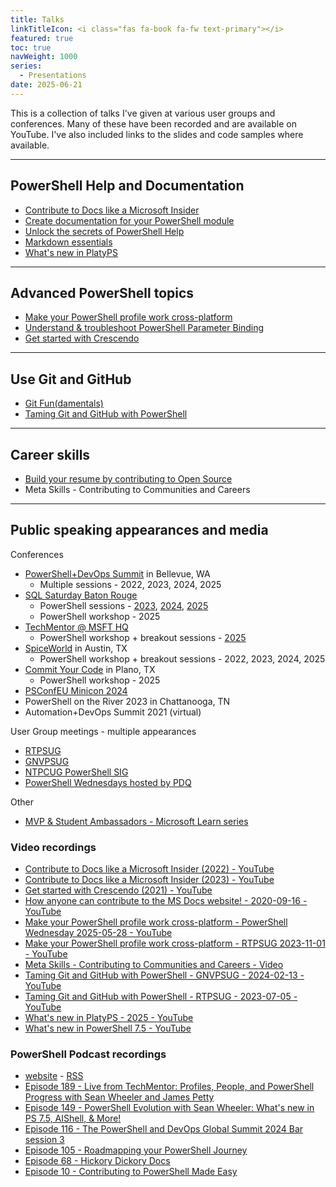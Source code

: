 ```yaml
---
title: Talks
linkTitleIcon: <i class="fas fa-book fa-fw text-primary"></i>
featured: true
toc: true
navWeight: 1000
series:
  - Presentations
date: 2025-06-21
---
```

<!-- markdownlint-disable MD041 MD033 -->

This is a collection of talks I've given at various user groups and conferences. Many of these have
been recorded and are available on <i class="fab fa-youtube"></i>YouTube. I've also included links
to the slides and code samples where available.

---

## PowerShell Help and Documentation

- [Contribute to Docs like a Microsoft Insider][01]
- [Create documentation for your PowerShell module][howdocs]
- [Unlock the secrets of PowerShell Help][06]
- [Markdown essentials][03]
- [What's new in PlatyPS][10]

---

## Advanced PowerShell topics

- [Make your PowerShell profile work cross-platform][05]
- [Understand & troubleshoot PowerShell Parameter Binding][08]
- [Get started with Crescendo][07]

---

## Use Git and GitHub

- [Git Fun(damentals)][09]
- [Taming Git and GitHub with PowerShell][04]

---

## Career skills

- [Build your resume by contributing to Open Source][02]
- Meta Skills - Contributing to Communities and Careers
---

## Public speaking appearances and media

Conferences

- [PowerShell+DevOps Summit][con-summit] in Bellevue, WA
  - Multiple sessions - 2022, 2023, 2024, 2025
- [SQL Saturday Baton Rouge][con-sqlbtr]
  - PowerShell sessions - [2023][sql1060], [2024][sql1076], [2025][sql1110]
  - PowerShell workshop - 2025
- [TechMentor @ MSFT HQ][con-tm]
  - PowerShell workshop + breakout sessions - [2025][con-tm2025]
- [SpiceWorld][con-spice] in Austin, TX
  - PowerShell workshop + breakout sessions - 2022, 2023, 2024, 2025
- [Commit Your Code][con-cyc] in Plano, TX
  - PowerShell workshop - 2025
- [PSConfEU Minicon 2024][eu-2407]
- PowerShell on the River 2023 in Chattanooga, TN
- Automation+DevOps Summit 2021 (virtual)

User Group meetings - multiple appearances

- [RTPSUG][ug-rtp]
- [GNVPSUG][ug-gnv]
- [NTPCUG PowerShell SIG][ug-ntpc]
- [PowerShell Wednesdays hosted by PDQ][ug-pdqw]

Other

- [MVP & Student Ambassadors - Microsoft Learn series][contrib]

### Video recordings

- [Contribute to Docs like a Microsoft Insider (2022) - <i class="fab fa-youtube"></i> YouTube][yt03]
- [Contribute to Docs like a Microsoft Insider (2023) - <i class="fab fa-youtube"></i> YouTube][yt07]
- [Get started with Crescendo (2021) - <i class="fab fa-youtube"></i> YouTube][yt04]
- [How anyone can contribute to the MS Docs website! - 2020-09-16 - <i class="fab fa-youtube"></i> YouTube][yt01]
- [Make your PowerShell profile work cross-platform - PowerShell Wednesday 2025-05-28 - <i class="fab fa-youtube"></i> YouTube][yt10]
- [Make your PowerShell profile work cross-platform - RTPSUG 2023-11-01 - <i class="fab fa-youtube"></i> YouTube][yt05]
- [Meta Skills - Contributing to Communities and Careers - <i class="fa-solid fa-play"></i> Video][metaskills]
- [Taming Git and GitHub with PowerShell - GNVPSUG - 2024-02-13 - <i class="fab fa-youtube"></i> YouTube][yt06]
- [Taming Git and GitHub with PowerShell - RTPSUG - 2023-07-05 - <i class="fab fa-youtube"></i> YouTube][yt02]
- [What's new in PlatyPS - 2025 - <i class="fab fa-youtube"></i> YouTube][yt09]
- [What's new in PowerShell 7.5 - <i class="fab fa-youtube"></i> YouTube][yt08]

### PowerShell Podcast recordings

- [website][pspod] - [RSS][pspodfeed]
- [Episode 189 - Live from TechMentor: Profiles, People, and PowerShell Progress with Sean Wheeler and James Petty][pspod189]
- [Episode 149 - PowerShell Evolution with Sean Wheeler: What's new in PS 7.5, AIShell, & More!][pspod149]
- [Episode 116 - The PowerShell and DevOps Global Summit 2024 Bar session 3][pspod116]
- [Episode 105 - Roadmapping your PowerShell Journey][pspod105]
- [Episode 68 - Hickory Dickory Docs][pspod068]
- [Episode 10 - Contributing to PowerShell Made Easy][pspod010]

<!-- link references -->
<!-- content -->
[01]: ./01-contributedocs/ "Contribute to Docs"
[02]: ./02-opensource/ "Open Source"
[03]: ./03-markdown/ "Markdown"
[04]: ./04-github/ "GitHub workflow"
[05]: ./05-psprofiles/ "Cross-platform profile"
[06]: ./06-pshelp/ "PowerShell Help"
[07]: ./07-crescendo/ "Crescendo"
[08]: ./08-binding/ "Parameter Binding"
[09]: ./09-git-fundamentals/ "Git Fun(damentals)"
[10]: ./10-platypsv1/ "What's new in PlatyPS"
[howdocs]: https://mikefrobbins.github.io/psdocs-how-to "How to create documentation for your PowerShell module"

<!-- user groups  -->
[ug-rtp]: https://rtpsug.org/ "Research Triangle PowerShell User Group"
[ug-pdqw]: https://discord.gg/RC9gcG9N?event=1383087640794103928 "PowerShell Wednesdays hosted by PDQ on Discord"
[ug-ntpc]: https://ntpcug.org/powershell-sig/ "NTPCUG PowerShell SIG"
[ug-gnv]: https://gnvpsug.com/ "Gainesville PowerShell User Group"

<!-- podcasts  -->
[pspod]: https://powershellpodcast.podbean.com/ "PowerShell Podcast website"
[pspodfeed]: https://feed.podbean.com/powershellpodcast/feed.xml "PowerShell Podcast feed"
[pspod010]: https://powershellpodcast.podbean.com/e/contributing-to-powershell-made-easy-with-sean-wheeler/ "Episode 10"
[pspod068]: https://powershellpodcast.podbean.com/e/hickory-dickory-docs/ "Episode 68"
[pspod105]: https://powershellpodcast.podbean.com/e/roadmapping-your-powershell-journey-with-sean-wheeler/ "Episode 105"
[pspod116]: https://powershellpodcast.podbean.com/e/the-powershell-and-devops-global-summit-2024-bar-session-3/ "Episode 116"
[pspod149]: https://powershellpodcast.podbean.com/e/powershell-evolution-with-sean-wheeler-whats-new-in-ps-75-aishell-more/ "Episode 149"
[pspod189]: https://powershellpodcast.podbean.com/e/live-from-techmentor-profiles-people-and-powershell-progress-with-sean-wheeler-and-james-petty/ "Episode 189"

<!-- conferences -->
[con-summit]: https://www.powershellsummit.org/ "PowerShell+DevOps Global Summit"
[con-spice]: https://www.spiceworks.com/spiceworld/ "SpiceWorld"
[con-tm]: https://techmentorevents.com/home.aspx "TechMentor Events"
[con-tm2025]: https://techmentorevents.com/events/microsofthq-2025/home.aspx "TechMentor @ MSFT HQ 2025"
[con-sqlbtr]: https://www.sqlsatbr.com/ "SQL Saturday Baton Rouge"
[sql1060]: https://sqlsaturday.com/2023-07-29-sqlsaturday1060/ "SQL Saturday Baton Rouge 2023 (#1060)"
[sql1076]: https://sqlsaturday.com/2024-07-27-sqlsaturday1076/ "SQL Saturday Baton Rouge 2024 (#1076)"
[sql1110]: https://sqlsaturday.com/2025-07-26-sqlsaturday1110/ "SQL Saturday Baton Rouge 2025 (#1110)"
[con-cyc]: https://www.commityourcode.com/ "Commit Your Code"
[eu-2407]: https://psconf.eu/recordings/minicon-2024/ "PSConfEU Minicon 2024"
[contrib]: https://learn.microsoft.com/contribute/ "Microsoft Learn Contributor Community Series"

<!-- videos -->
[yt01]: https://www.youtube.com/watch?v=0_DEB61YOMc "How anyone can contribute to the MS Docs website!"
[yt02]: https://www.youtube.com/watch?v=5TPR66fFrsQ "Taming Git and GitHub with PowerShell"
[yt03]: https://www.youtube.com/watch?v=9-_VPIu6zLw "Contribute to Docs like a Microsoft Insider"
[yt04]: https://www.youtube.com/watch?v=acynivRDg7g "Get started with Crescendo"
[yt05]: https://www.youtube.com/watch?v=sajRAA9dkEY "Make your PowerShell profile work cross-platform"
[yt06]: https://www.youtube.com/watch?v=SuNCSbDzaow "Taming Git and GitHub with PowerShell"
[yt07]: https://www.youtube.com/watch?v=ZQODV8krq1Q "Contribute to Docs like a Microsoft Insider"
[yt08]: https://www.youtube.com/watch?v=MxbLovkvOC0 "What's new in PowerShell 7.5"
[yt09]: https://www.youtube.com/watch?v=G8s035gz8nQ "What's new in PlatyPS"
[yt10]: https://www.youtube.com/watch?v=TpxaGIoyyIM "Cross-Platform PowerShell Profiles"
[metaskills]: https://learn-video.azurefd.net/vod/player?id=afb384b7-fd83-474d-a3f2-23dfacc127cf "Meta Skills - Contributing to Communities and Careers"
